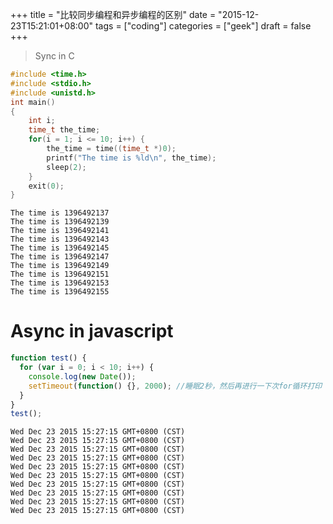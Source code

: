 +++
title = "比较同步编程和异步编程的区别"
date = "2015-12-23T15:21:01+08:00"
tags = ["coding"]
categories = ["geek"]
draft = false
+++

> Sync in C

```C
#include <time.h>
#include <stdio.h>
#include <unistd.h>
int main()
{
    int i;
    time_t the_time;
    for(i = 1; i <= 10; i++) {
        the_time = time((time_t *)0);
        printf("The time is %ld\n", the_time);
        sleep(2);
    }
    exit(0);
}
```

    The time is 1396492137
    The time is 1396492139
    The time is 1396492141
    The time is 1396492143
    The time is 1396492145
    The time is 1396492147
    The time is 1396492149
    The time is 1396492151
    The time is 1396492153
    The time is 1396492155

# Async in javascript

```javascript
function test() {
  for (var i = 0; i < 10; i++) {
    console.log(new Date());
    setTimeout(function() {}, 2000); //睡眠2秒，然后再进行一下次for循环打印
  }
}
test();
```

    Wed Dec 23 2015 15:27:15 GMT+0800 (CST)
    Wed Dec 23 2015 15:27:15 GMT+0800 (CST)
    Wed Dec 23 2015 15:27:15 GMT+0800 (CST)
    Wed Dec 23 2015 15:27:15 GMT+0800 (CST)
    Wed Dec 23 2015 15:27:15 GMT+0800 (CST)
    Wed Dec 23 2015 15:27:15 GMT+0800 (CST)
    Wed Dec 23 2015 15:27:15 GMT+0800 (CST)
    Wed Dec 23 2015 15:27:15 GMT+0800 (CST)
    Wed Dec 23 2015 15:27:15 GMT+0800 (CST)
    Wed Dec 23 2015 15:27:15 GMT+0800 (CST)

